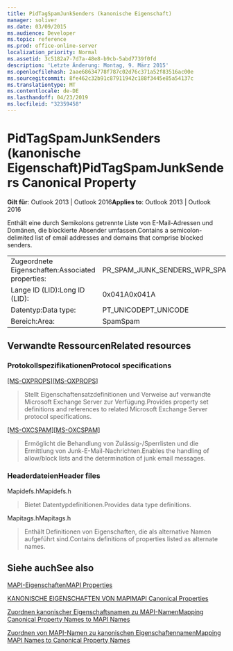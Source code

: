 ```yaml
---
title: PidTagSpamJunkSenders (kanonische Eigenschaft)
manager: soliver
ms.date: 03/09/2015
ms.audience: Developer
ms.topic: reference
ms.prod: office-online-server
localization_priority: Normal
ms.assetid: 3c5182a7-7d7a-48e8-b9cb-5abd7739f0fd
description: 'Letzte Änderung: Montag, 9. März 2015'
ms.openlocfilehash: 2aae68634778f787c02d76c371a52f83516ac00e
ms.sourcegitcommit: 8fe462c32b91c87911942c188f3445e85a54137c
ms.translationtype: MT
ms.contentlocale: de-DE
ms.lasthandoff: 04/23/2019
ms.locfileid: "32359458"
---
```

# <a name="pidtagspamjunksenders-canonical-property"></a><span data-ttu-id="1366d-103">PidTagSpamJunkSenders (kanonische Eigenschaft)</span><span class="sxs-lookup"><span data-stu-id="1366d-103">PidTagSpamJunkSenders Canonical Property</span></span>

  
  
<span data-ttu-id="1366d-104">**Gilt für**: Outlook 2013 | Outlook 2016</span><span class="sxs-lookup"><span data-stu-id="1366d-104">**Applies to**: Outlook 2013 | Outlook 2016</span></span> 
  
<span data-ttu-id="1366d-105">Enthält eine durch Semikolons getrennte Liste von E-Mail-Adressen und Domänen, die blockierte Absender umfassen.</span><span class="sxs-lookup"><span data-stu-id="1366d-105">Contains a semicolon-delimited list of email addresses and domains that comprise blocked senders.</span></span>
  
|||
|:-----|:-----|
|<span data-ttu-id="1366d-106">Zugeordnete Eigenschaften:</span><span class="sxs-lookup"><span data-stu-id="1366d-106">Associated properties:</span></span>  <br/> |<span data-ttu-id="1366d-107">PR_SPAM_JUNK_SENDERS_W</span><span class="sxs-lookup"><span data-stu-id="1366d-107">PR_SPAM_JUNK_SENDERS_W</span></span>  <br/> |
|<span data-ttu-id="1366d-108">Lange ID (LID):</span><span class="sxs-lookup"><span data-stu-id="1366d-108">Long ID (LID):</span></span>  <br/> |<span data-ttu-id="1366d-109">0x041A</span><span class="sxs-lookup"><span data-stu-id="1366d-109">0x041A</span></span>  <br/> |
|<span data-ttu-id="1366d-110">Datentyp:</span><span class="sxs-lookup"><span data-stu-id="1366d-110">Data type:</span></span>  <br/> |<span data-ttu-id="1366d-111">PT_UNICODE</span><span class="sxs-lookup"><span data-stu-id="1366d-111">PT_UNICODE</span></span>  <br/> |
|<span data-ttu-id="1366d-112">Bereich:</span><span class="sxs-lookup"><span data-stu-id="1366d-112">Area:</span></span>  <br/> |<span data-ttu-id="1366d-113">Spam</span><span class="sxs-lookup"><span data-stu-id="1366d-113">Spam</span></span>  <br/> |
   
## <a name="related-resources"></a><span data-ttu-id="1366d-114">Verwandte Ressourcen</span><span class="sxs-lookup"><span data-stu-id="1366d-114">Related resources</span></span>

### <a name="protocol-specifications"></a><span data-ttu-id="1366d-115">Protokollspezifikationen</span><span class="sxs-lookup"><span data-stu-id="1366d-115">Protocol specifications</span></span>

<span data-ttu-id="1366d-116">[[MS-OXPROPS]](https://msdn.microsoft.com/library/f6ab1613-aefe-447d-a49c-18217230b148%28Office.15%29.aspx)</span><span class="sxs-lookup"><span data-stu-id="1366d-116">[[MS-OXPROPS]](https://msdn.microsoft.com/library/f6ab1613-aefe-447d-a49c-18217230b148%28Office.15%29.aspx)</span></span>
  
> <span data-ttu-id="1366d-117">Stellt Eigenschaftensatzdefinitionen und Verweise auf verwandte Microsoft Exchange Server zur Verfügung.</span><span class="sxs-lookup"><span data-stu-id="1366d-117">Provides property set definitions and references to related Microsoft Exchange Server protocol specifications.</span></span>
    
<span data-ttu-id="1366d-118">[[MS-OXCSPAM]](https://msdn.microsoft.com/library/522f8587-4aed-4cd6-831b-40bd87862189%28Office.15%29.aspx)</span><span class="sxs-lookup"><span data-stu-id="1366d-118">[[MS-OXCSPAM]](https://msdn.microsoft.com/library/522f8587-4aed-4cd6-831b-40bd87862189%28Office.15%29.aspx)</span></span>
  
> <span data-ttu-id="1366d-119">Ermöglicht die Behandlung von Zulässig-/Sperrlisten und die Ermittlung von Junk-E-Mail-Nachrichten.</span><span class="sxs-lookup"><span data-stu-id="1366d-119">Enables the handling of allow/block lists and the determination of junk email messages.</span></span>
    
### <a name="header-files"></a><span data-ttu-id="1366d-120">Headerdateien</span><span class="sxs-lookup"><span data-stu-id="1366d-120">Header files</span></span>

<span data-ttu-id="1366d-121">Mapidefs.h</span><span class="sxs-lookup"><span data-stu-id="1366d-121">Mapidefs.h</span></span>
  
> <span data-ttu-id="1366d-122">Bietet Datentypdefinitionen.</span><span class="sxs-lookup"><span data-stu-id="1366d-122">Provides data type definitions.</span></span>
    
 <span data-ttu-id="1366d-123">Mapitags.h</span><span class="sxs-lookup"><span data-stu-id="1366d-123">Mapitags.h</span></span> 
  
> <span data-ttu-id="1366d-124">Enthält Definitionen von Eigenschaften, die als alternative Namen aufgeführt sind.</span><span class="sxs-lookup"><span data-stu-id="1366d-124">Contains definitions of properties listed as alternate names.</span></span>
    
## <a name="see-also"></a><span data-ttu-id="1366d-125">Siehe auch</span><span class="sxs-lookup"><span data-stu-id="1366d-125">See also</span></span>



[<span data-ttu-id="1366d-126">MAPI-Eigenschaften</span><span class="sxs-lookup"><span data-stu-id="1366d-126">MAPI Properties</span></span>](mapi-properties.md)
  
[<span data-ttu-id="1366d-127">KANONISCHE EIGENSCHAFTEN VON MAPI</span><span class="sxs-lookup"><span data-stu-id="1366d-127">MAPI Canonical Properties</span></span>](mapi-canonical-properties.md)
  
[<span data-ttu-id="1366d-128">Zuordnen kanonischer Eigenschaftsnamen zu MAPI-Namen</span><span class="sxs-lookup"><span data-stu-id="1366d-128">Mapping Canonical Property Names to MAPI Names</span></span>](mapping-canonical-property-names-to-mapi-names.md)
  
[<span data-ttu-id="1366d-129">Zuordnen von MAPI-Namen zu kanonischen Eigenschaftennamen</span><span class="sxs-lookup"><span data-stu-id="1366d-129">Mapping MAPI Names to Canonical Property Names</span></span>](mapping-mapi-names-to-canonical-property-names.md)

